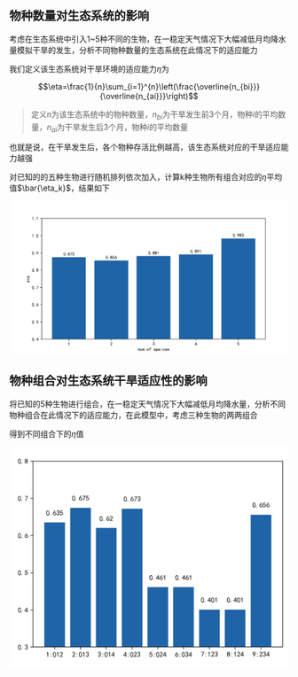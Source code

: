 ## 物种数量对生态系统的影响

考虑在生态系统中引入1~5种不同的生物，在一稳定天气情况下大幅减低月均降水量模拟干旱的发生，分析不同物种数量的生态系统在此情况下的适应能力

我们定义该生态系统对干旱环境的适应能力$\eta$为

$$\eta=\frac{1}{n}\sum_{i=1}^{n}\left(\frac{\overline{n_{bi}}}{\overline{n_{ai}}}\right)$$

> 定义n为该生态系统中的物种数量，$n_{bi}$为干旱发生前3个月，物种$i$的平均数量，$n_{ai}$为干旱发生后3个月，物种$i$的平均数量

也就是说，在干旱发生后，各个物种存活比例越高，该生态系统对应的干旱适应能力越强

对已知的的五种生物进行随机排列依次加入，计算k种生物所有组合对应的$\eta$平均值$\bar{\eta_k}$，结果如下

![2023mcmq2-1](https://github.com/amethysttim/amethysttim.github.io/blob/main/docs/images/2023mcmq2-1.png?raw=true)

## 物种组合对生态系统干旱适应性的影响

将已知的5种生物进行组合，在一稳定天气情况下大幅减低月均降水量，分析不同物种组合在此情况下的适应能力，在此模型中，考虑三种生物的两两组合

得到不同组合下的$\eta$值

![2023mcmq2-2](https://github.com/amethysttim/amethysttim.github.io/blob/main/docs/images/2023mcmq2-2.png?raw=true)